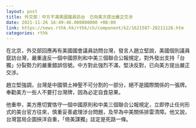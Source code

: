 ```yaml
---
layout: post
title: 外交部：中方不滿美國議員訪台　已向美方提出嚴正交涉
date: 2021-11-26 16:49:46.000000000 +08:00
link: https://news.rthk.hk/rthk/ch/component/k2/1621587-20211126.htm
categories: rthk
---
```


在北京，外交部回應再有美國國會議員訪問台灣，發言人趙立堅說，美國個別議員竄訪台灣，嚴重違反一個中國原則和中美三個聯合公報規定，對外發出支持「台獨」分裂勢力的嚴重錯誤信號。中方對此強烈不滿，堅決反對，已向美方提出嚴正交涉。

趙立堅強調，台灣是中國領土神聖不可分割的一部分，絕不是國際關係的一張牌。奉勸美方一些人不要打台灣牌，因為必定自食惡果。

他重申，美方應切實恪守一個中國原則和中美三個聯合公報規定，立即停止任何形式的美台官方往來，慎重妥善處理涉台問題，及早為中美關係排雷清障。他又說，台灣當局企圖挾洋自重，「倚美謀獨」註定是死路一條。
